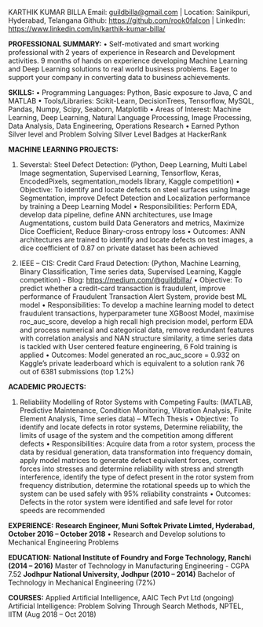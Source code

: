 KARTHIK KUMAR BILLA
Email: guildbilla@gmail.com    |    Location: Sainikpuri, Hyderabad, Telangana
Github: https://github.com/rook0falcon   |   LinkedIn: https://www.linkedin.com/in/karthik-kumar-billa/

**PROFESSIONAL SUMMARY:**
•	Self-motivated and smart working professional with 2 years of experience in Research and Development activities. 9 months of hands on experience developing Machine Learning and Deep Learning solutions to real world business problems. Eager to support your company in converting data to business achievements.

**SKILLS:**
•	Programming Languages: Python, Basic exposure to Java, C and MATLAB
•	Tools/Libraries: Scikit-Learn, DecisionTrees, Tensorflow, MySQL, Pandas, Numpy, Scipy, Seaborn, Matplotlib
•	Areas of Interest: Machine Learning, Deep Learning, Natural Language Processing, Image Processing, Data Analysis, Data Engineering, Operations Research
•	Earned Python Silver level and Problem Solving Silver Level Badges at HackerRank

**MACHINE LEARNING PROJECTS:** 

1. Severstal: Steel Defect Detection: (Python, Deep Learning, Multi Label Image segmentation, Supervised Learning, Tensorflow, Keras, EncodedPixels, segmentation_models library, Kaggle competition)
•	Objective:  To identify and locate defects on steel surfaces using Image Segmentation, improve Defect Detection and Localization performance by training a Deep Learning Model
•	Responsibilities: Perform EDA, develop data pipeline, define ANN architectures, use Image Augmentations, custom build Data Generators and metrics, Maximize Dice Coefficient, Reduce Binary-cross entropy loss
•	Outcomes: ANN architectures are trained to identify and locate defects on test images, a dice coefficient of 0.87 on private dataset has been achieved

2. IEEE – CIS: Credit Card Fraud Detection: (Python, Machine Learning, Binary Classification, Time series data, Supervised Learning, Kaggle competition) - Blog:  https://medium.com/@guildbilla/
•	Objective:  To predict whether a credit-card transaction is fraudulent, improve performance of Fraudulent Transaction Alert System, provide best ML model
•	Responsibilities: To develop a machine learning model to detect fraudulent transactions, hyperparameter tune XGBoost Model, maximise roc_auc_score, develop a high recall high precision model, perform EDA and process numerical and categorical data, remove redundant features with correlation analysis and NAN structure similarity, a time series data is tackled with User centered feature engineering, 6 Fold training is applied
•	Outcomes: Model generated an roc_auc_score = 0.932 on Kaggle’s private leaderboard which is equivalent to a solution rank 76 out of 6381 submissions (top 1.2%)

**ACADEMIC PROJECTS:**
1. Reliability Modelling of Rotor Systems with Competing Faults: (MATLAB, Predictive Maintenance, Condition Monitoring, Vibration Analysis, Finite Element Analysis, Time series data) – MTech Thesis
•	Objective:  To identify and locate defects in rotor systems, Determine reliability, the limits of usage of the system and the competition among different defects
•	Responsibilities: Acquire data from a rotor system, process the data by residual generation, data transformation into frequency domain, apply model matrices to generate defect equivalent forces, convert forces into stresses and determine reliability with stress and strength interference, identify the type of defect present in the rotor system from frequency distribution, determine the rotational speeds up to which the system can be used safely with 95% reliability constraints
•	Outcomes: Defects in the rotor system were identified and safe level for rotor speeds are recommended

**EXPERIENCE:** 
       **Research Engineer, Muni Softek Private Limted, Hyderabad, October 2016 – October 2018**
•	Research and Develop solutions to Mechanical Engineering Problems

**EDUCATION:**
**National Institute of Foundry and Forge Technology, Ranchi (2014 – 2016)**
Master of Technology in Manufacturing Engineering - CGPA 7.52
**Jodhpur National University, Jodhpur (2010 – 2014)**
Bachelor of Technology in Mechanical Engineering (72%)

**COURSES:** 
Applied Artificial Intelligence, AAIC Tech Pvt Ltd (ongoing)
Artificial Intelligence: Problem Solving Through Search Methods, NPTEL, IITM (Aug 2018 – Oct 2018)
